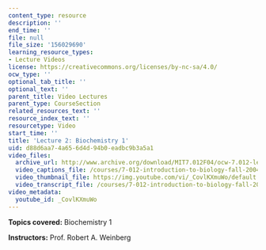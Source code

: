 ```yaml
---
content_type: resource
description: ''
end_time: ''
file: null
file_size: '156029690'
learning_resource_types:
- Lecture Videos
license: https://creativecommons.org/licenses/by-nc-sa/4.0/
ocw_type: ''
optional_tab_title: ''
optional_text: ''
parent_title: Video Lectures
parent_type: CourseSection
related_resources_text: ''
resource_index_text: ''
resourcetype: Video
start_time: ''
title: 'Lecture 2: Biochemistry 1'
uid: d88d6aa7-4a65-6d4d-94b0-eadbc9b3a5a1
video_files:
  archive_url: http://www.archive.org/download/MIT7.012F04/ocw-7.012-lec2-10sep2004-220k.mp4
  video_captions_file: /courses/7-012-introduction-to-biology-fall-2004/dbc2ece5c6965448870d9e4899d3536f_CovlKXmuWo.vtt
  video_thumbnail_file: https://img.youtube.com/vi/_CovlKXmuWo/default.jpg
  video_transcript_file: /courses/7-012-introduction-to-biology-fall-2004/d79f25e7725465922f61117286158f6f_CovlKXmuWo.pdf
video_metadata:
  youtube_id: _CovlKXmuWo
---
```


**Topics covered:** Biochemistry 1

**Instructors:** Prof. Robert A. Weinberg

